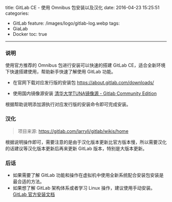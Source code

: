 title: GitLab CE - 使用 Omnibus 包安装以及汉化
date: 2016-04-23 15:25:51
categories:
  - GitLab
feature: /images/logo/gitlab-log.webp
tags:
  - GiaLab
  - Docker
toc: true
---
### 说明

使用官方推荐的 Omnibus 包进行安装可以快速的搭建 GitLab CE，适合全新环境下快速搭建使用，帮助新手快速了解使用 GitLab 功能。

<!-- more -->

* 在官网下载对应发行版的安装包
https://about.gitlab.com/downloads/

* 使用国内镜像源安装
[清华大学TUNA镜像源 - Gitlab Community Edition](https://mirror.tuna.tsinghua.edu.cn/help/gitlab-ce/)

根据帮助说明添加源执行对应发行版的安装命令即可完成安装。

### 汉化

> 项目来源: https://gitlab.com/larryli/gitlab/wikis/home

根据说明操作即可，需要注意的是由于汉化版本更新比官方版本慢，所以需要汉化的话建议等汉化版本更新后再来更新 GitLab 版本，特别是大版本更新。

### 后话

* 如果需要了解 GitLab 功能和操作在虚拟机中使用全新系统配合安装包安装是最合适的方法。
* 如果想了解 GitLab 架构体系或者学习 Linux 操作，建议使用手动安装。[ GitLab 官方安装文档 ](https://gitlab.com/gitlab-org/gitlab-ce/blob/master/doc/install/installation.md)
